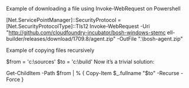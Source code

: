 Example of downloading a file using Invoke-WebRequest on Powershell


[Net.ServicePointManager]::SecurityProtocol = [Net.SecurityProtocolType]::Tls12
Invoke-WebRequest -Uri "http://github.com/cloudfoundry-incubator/bosh-windows-stemc
ell-builder/releases/download/1709.8/agent.zip" -OutFile ".\bosh-agent.zip"

Example of copying files recursively

$from = 'c:\sources'
$to = 'c:\build'
Now it’s a trivial solution:

Get-ChildItem -Path $from | % { 
  Copy-Item $_.fullname "$to" -Recurse -Force
}
